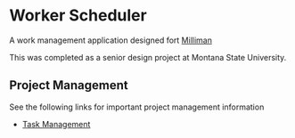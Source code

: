 # Worker Scheduler

A work management application designed fort [Milliman](https://us.milliman.com/)

This was completed as a senior design project at Montana State University.

## Project Management

See the following links for important project management information

* [Task Management](https://yodiz.com/)
